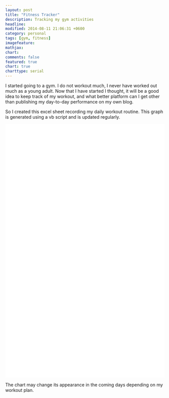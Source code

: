 ```yaml
---
layout: post
title: "Fitness Tracker"
description: Tracking my gym activities
headline: 
modified: 2014-08-11 21:06:31 +0600
category: personal
tags: [gym, fitness]
imagefeature: 
mathjax: 
chart: 
comments: false
featured: true
chart: true
charttype: serial
---
```

I started going to a gym. I do not workout much, I never have worked out much as a young adult. Now that I have started I thought, it will be a good idea to keep track of my workout, and what better platform can I get other than publishing my day-to-day performance on my own blog.

So I created this excel sheet recording my daily workout routine. This graph is generated using a vb script and is updated regularly.

<div id="chartdiv" style="width: 100%; height: 800px; background-color: #FFFFFF;" ></div>

<script type="text/javascript" src="http://cdn.amcharts.com/lib/3/exporting/amexport.js"></script>
<script type="text/javascript" src="http://cdn.amcharts.com/lib/3/exporting/canvg.js"></script>
<script type="text/javascript" src="http://cdn.amcharts.com/lib/3/exporting/rgbcolor.js"></script>
<script type="text/javascript" src="http://cdn.amcharts.com/lib/3/exporting/filesaver.js"></script>

<!-- amCharts javascript code -->
<script type="text/javascript">
	AmCharts.makeChart("chartdiv",
		{
			"type": "serial",
			"pathToImages": "http://cdn.amcharts.com/lib/3/images/",
			"categoryField": "Excercises",
			"columnWidth": 0.69,
			"rotate": true,
			"colors": [
				"#00A0B0",
				"#CC333F",
				"#E97F02",
				"#F8CA00",
				"#8A9B0F",
				"#CD0D74",
				"#CC0000",
				"#00CC00",
				"#0000CC",
				"#DDDDDD",
				"#999999",
				"#333333",
				"#990000"
			],
			"startDuration": 1,
			"startEffect": "easeOutSine",
			"fontSize": 10,
			"categoryAxis": {
				"gridPosition": "start",
				"title": "Excercises"
			},
			"chartCursor": {},
			"trendLines": [],
			"graphs": [
				{
					"balloonText": "[[value]] times [[category]] on [[title]]",
					"fillAlphas": 1,
					"id": "AmGraph-1",
					"title": "8/11/2014",
					"type": "column",
					"valueField": "8/11/2014"
				},
				{
					"balloonText": "[[value]] times [[category]] on [[title]]",
					"fillAlphas": 1,
					"id": "AmGraph-2",
					"title": "8/12/2014",
					"type": "column",
					"valueField": "8/12/2014"
				}
			],
			"guides": [],
			"valueAxes": [
				{
					"id": "ValueAxis-1",
					"title": "Number of times"
				}
			],
			"allLabels": [],
			"amExport": {
				"buttonAlpha": 0.5,
				"buttonTitle": "Download this report",
				"imageFileName": "hmfaysal_fitness_report"
			},
			"balloon": {},
			"legend": {
				"useGraphSettings": true
			},
			"titles": [
				{
					"id": "Title-1",
					"size": 15,
					"text": "Fitness Tracker"
				}
			],
			"dataProvider": [
				{
					"8/11/2014": "10",
					"8/12/2014": "10",
					"Excercises": "Warm Up(minutes)"
				},
				{
					"8/11/2014": "30",
					"8/12/2014": "30",
					"Excercises": "Side Bend"
				},
				{
					"8/11/2014": "30",
					"8/12/2014": "25",
					"Excercises": "Ab Crunch"
				},
				{
					"8/11/2014": "25",
					"8/12/2014": "0",
					"Excercises": "Push up"
				},
				{
					"8/11/2014": "24",
					"8/12/2014": "0",
					"Excercises": "Bench Press"
				},
				{
					"8/11/2014": "20",
					"8/12/2014": "20",
					"Excercises": "Stretching"
				},
				{
					"8/11/2014": "20",
					"8/12/2014": "0",
					"Excercises": "Tri-stand"
				},
				{
					"8/11/2014": "30",
					"8/12/2014": "40",
					"Excercises": "Press Down"
				},
				{
					"8/11/2014": "20",
					"8/12/2014": "20",
					"Excercises": "Burbell Curl"
				},
				{
					"8/11/2014": "30",
					"8/12/2014": "40",
					"Excercises": "Standing Mucle Curl"
				},
				{
					"8/11/2014": "20",
					"8/12/2014": "20",
					"Excercises": "Dumbell Curl"
				},
				{
					"8/11/2014": "20",
					"8/12/2014": "20",
					"Excercises": "Legs Common"
				},
				{
					"8/11/2014": "30",
					"8/12/2014": "30",
					"Excercises": "Leg Press"
				}
			]
		}
	);
</script>

The chart may change its appearance in the coming days depending on my workout plan.